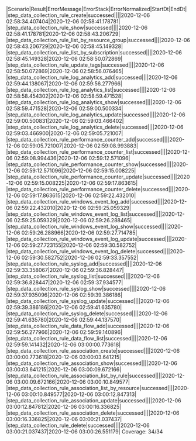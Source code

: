 |Scenario|Result|ErrorMessage|ErrorStack|ErrorNormalized|StartDt|EndDt|
|step_data_collection_rule_create|successed||||2020-12-06 02:58:34.407404|2020-12-06 02:58:41.178781|
|step_data_collection_rule_show|successed||||2020-12-06 02:58:41.178781|2020-12-06 02:58:43.206729|
|step_data_collection_rule_list_by_resource_group|successed||||2020-12-06 02:58:43.206729|2020-12-06 02:58:45.149328|
|step_data_collection_rule_list_by_subscription|successed||||2020-12-06 02:58:45.149328|2020-12-06 02:58:50.072869|
|step_data_collection_rule_update_tags|successed||||2020-12-06 02:58:50.072869|2020-12-06 02:58:56.076465|
|step_data_collection_rule_log_analytics_add|successed||||2020-12-06 02:59:44.138067|2020-12-06 02:59:56.277966|
|step_data_collection_rule_log_analytics_list|successed||||2020-12-06 02:58:58.454302|2020-12-06 02:58:59.471528|
|step_data_collection_rule_log_analytics_show|successed||||2020-12-06 02:58:59.471528|2020-12-06 02:59:00.500334|
|step_data_collection_rule_log_analytics_update|successed||||2020-12-06 02:59:00.500831|2020-12-06 02:59:03.466402|
|step_data_collection_rule_log_analytics_delete|successed||||2020-12-06 02:59:03.466900|2020-12-06 02:59:05.721007|
|step_data_collection_rule_performance_counter_add|successed||||2020-12-06 02:59:05.721007|2020-12-06 02:59:08.993883|
|step_data_collection_rule_performance_counter_list|successed||||2020-12-06 02:59:08.994436|2020-12-06 02:59:12.571096|
|step_data_collection_rule_performance_counter_show|successed||||2020-12-06 02:59:12.571096|2020-12-06 02:59:15.008225|
|step_data_collection_rule_performance_counter_update|successed||||2020-12-06 02:59:15.008225|2020-12-06 02:59:17.863615|
|step_data_collection_rule_performance_counter_delete|successed||||2020-12-06 02:59:17.863615|2020-12-06 02:59:22.432010|
|step_data_collection_rule_windows_event_log_add|successed||||2020-12-06 02:59:22.432010|2020-12-06 02:59:25.059329|
|step_data_collection_rule_windows_event_log_list|successed||||2020-12-06 02:59:25.059329|2020-12-06 02:59:26.288465|
|step_data_collection_rule_windows_event_log_show|successed||||2020-12-06 02:59:26.288966|2020-12-06 02:59:27.714785|
|step_data_collection_rule_windows_event_log_update|successed||||2020-12-06 02:59:27.723155|2020-12-06 02:59:30.582752|
|step_data_collection_rule_windows_event_log_delete|successed||||2020-12-06 02:59:30.582752|2020-12-06 02:59:33.357552|
|step_data_collection_rule_syslog_add|successed||||2020-12-06 02:59:33.358067|2020-12-06 02:59:36.828447|
|step_data_collection_rule_syslog_list|successed||||2020-12-06 02:59:36.828447|2020-12-06 02:59:37.934577|
|step_data_collection_rule_syslog_show|successed||||2020-12-06 02:59:37.935096|2020-12-06 02:59:39.386186|
|step_data_collection_rule_syslog_update|successed||||2020-12-06 02:59:39.386186|2020-12-06 02:59:41.635780|
|step_data_collection_rule_syslog_delete|successed||||2020-12-06 02:59:41.635780|2020-12-06 02:59:44.137570|
|step_data_collection_rule_data_flow_add|successed||||2020-12-06 02:59:56.277966|2020-12-06 02:59:59.140896|
|step_data_collection_rule_data_flow_list|successed||||2020-12-06 02:59:59.141432|2020-12-06 03:00:00.773618|
|step_data_collection_rule_association_create|successed||||2020-12-06 03:00:00.773618|2020-12-06 03:00:03.641215|
|step_data_collection_rule_association_show|successed||||2020-12-06 03:00:03.641215|2020-12-06 03:00:09.672166|
|step_data_collection_rule_association_list_by_rule|successed||||2020-12-06 03:00:09.672166|2020-12-06 03:00:10.849577|
|step_data_collection_rule_association_list_by_resource|successed||||2020-12-06 03:00:10.849577|2020-12-06 03:00:12.847313|
|step_data_collection_rule_association_update|successed||||2020-12-06 03:00:12.847812|2020-12-06 03:00:16.336825|
|step_data_collection_rule_association_delete|successed||||2020-12-06 03:00:16.336825|2020-12-06 03:00:21.037437|
|step_data_collection_rule_delete|successed||||2020-12-06 03:00:21.037437|2020-12-06 03:00:26.551179|
Coverage: 34/34
